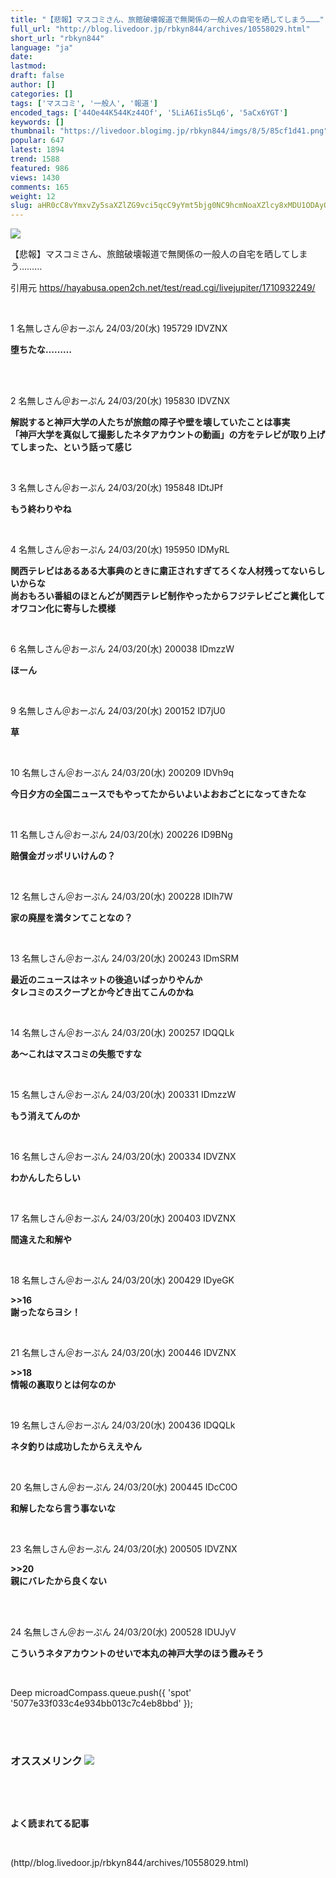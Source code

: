 ```yaml
---
title: "【悲報】マスコミさん、旅館破壊報道で無関係の一般人の自宅を晒してしまう………"
full_url: "http://blog.livedoor.jp/rbkyn844/archives/10558029.html"
short_url: "rbkyn844"
language: "ja"
date: 
lastmod: 
draft: false
author: []
categories: []
tags: ['マスコミ', '一般人', '報道']
encoded_tags: ['44Oe44K544Kz44Of', '5LiA6Iis5Lq6', '5aCx6YGT']
keywords: []
thumbnail: "https://livedoor.blogimg.jp/rbkyn844/imgs/8/5/85cf1d41.png"
popular: 647
latest: 1894
trend: 1588
featured: 986
views: 1430
comments: 165
weight: 12
slug: aHR0cC8vYmxvZy5saXZlZG9vci5qcC9yYmt5bjg0NC9hcmNoaXZlcy8xMDU1ODAyOS5odG1s
---
```


![](https://livedoor.blogimg.jp/rbkyn844/imgs/8/5/85cf1d41.png)

<div><p>【悲報】マスコミさん、旅館破壊報道で無関係の一般人の自宅を晒してしまう………</p><p>引用元 <a href='https//hayabusa.open2ch.net/test/read.cgi/livejupiter/1710932249/' target='_blank' title=''>https//hayabusa.open2ch.net/test/read.cgi/livejupiter/1710932249/ </a> </p><br><p class='res1'>1 名無しさん＠おーぷん 24/03/20(水) 195729 IDVZNX</p><p class='res2'><b>堕ちたな……… </b></p> <br> <br> <p class='res1'>2 名無しさん＠おーぷん 24/03/20(水) 195830 IDVZNX </p> <p class='res2'><b> 解説すると神戸大学の人たちが旅館の障子や壁を壊していたことは事実<br>「神戸大学を真似して撮影したネタアカウントの動画」の方をテレビが取り上げてしまった、という話って感じ </b></p><br> <p class='res1'>3 名無しさん＠おーぷん 24/03/20(水) 195848 IDtJPf </p> <p class='res2'><b> もう終わりやね </b></p><br> <p class='res1'>4 名無しさん＠おーぷん 24/03/20(水) 195950 IDMyRL </p> <p class='res2'><b> 関西テレビはあるある大事典のときに粛正されすぎてろくな人材残ってないらしいからな<br>尚おもろい番組のほとんどが関西テレビ制作やったからフジテレビごと糞化してオワコン化に寄与した模様 </b></p><br> <p class='res1'>6 名無しさん＠おーぷん 24/03/20(水) 200038 IDmzzW </p> <p class='res2'><b> ほーん </b></p><br> <p class='res1'>9 名無しさん＠おーぷん 24/03/20(水) 200152 ID7jU0 </p> <p class='res2'><b> 草 </b></p><br> <p class='no-pc'></p> <p class='res1'>10 名無しさん＠おーぷん 24/03/20(水) 200209 IDVh9q </p> <p class='res2'><b> 今日夕方の全国ニュースでもやってたからいよいよおおごとになってきたな </b></p><br> <p class='res1'>11 名無しさん＠おーぷん 24/03/20(水) 200226 ID9BNg </p> <p class='res2'><b> 賠償金ガッポリいけんの？ </b></p><br> <p class='res1'>12 名無しさん＠おーぷん 24/03/20(水) 200228 IDIh7W </p> <p class='res2'><b> 家の廃屋を満タンてことなの？ </b></p><br> <p class='res1'>13 名無しさん＠おーぷん 24/03/20(水) 200243 IDmSRM </p> <p class='res2'><b> 最近のニュースはネットの後追いばっかりやんか<br>タレコミのスクープとか今どき出てこんのかね </b></p><br> <p class='res1'>14 名無しさん＠おーぷん 24/03/20(水) 200257 IDQQLk </p> <p class='res2'><b> あ～これはマスコミの失態ですな </b></p><br> <p class='res1'>15 名無しさん＠おーぷん 24/03/20(水) 200331 IDmzzW </p> <p class='res2'><b> もう消えてんのか </b></p><br> <p class='res1'>16 名無しさん＠おーぷん 24/03/20(水) 200334 IDVZNX </p> <p class='res2'><b> わかんしたらしい<br></b></p><blockquote class='twitter-tweet'><b><a href='https//twitter.com/Soon_Die_Osaka/status/1770389774655992271?t=-Joh9CPe8f9bXCvkz3PHjg&s=19'></a></b></blockquote><b> </b><br> <p class='res1'>17 名無しさん＠おーぷん 24/03/20(水) 200403 IDVZNX </p> <p class='res2'><b> 間違えた和解や </b></p><br> <p class='res1'>18 名無しさん＠おーぷん 24/03/20(水) 200429 IDyeGK </p> <p class='res2'><b> >>16<br>謝ったならヨシ！ </b></p><br> <p class='res1'>21 名無しさん＠おーぷん 24/03/20(水) 200446 IDVZNX </p> <p class='res2'><b> >>18<br>情報の裏取りとは何なのか </b></p><br> <p class='res1'>19 名無しさん＠おーぷん 24/03/20(水) 200436 IDQQLk </p> <p class='res2'><b> ネタ釣りは成功したからええやん </b></p><br> <p class='res1'>20 名無しさん＠おーぷん 24/03/20(水) 200445 IDcC0O </p> <p class='res2'><b> 和解したなら言う事ないな </b></p><br> <p class='res1'>23 名無しさん＠おーぷん 24/03/20(水) 200505 IDVZNX </p> <p class='res2'><b> >>20<br>親にバレたから良くない<br></b></p><blockquote class='twitter-tweet'><b><a href='https//twitter.com/Soon_Die_Osaka/status/1770384873938935931?t=eQE6ZPdFPbBkjmtUbS5FhQ&s=19'></a></b></blockquote><b> </b><br> <br> <p class='res1'>24 名無しさん＠おーぷん 24/03/20(水) 200528 IDUJyV </p> <p class='res2'><b> こういうネタアカウントのせいで本丸の神戸大学のほう霞みそう </b></p><br> <p id='5077e33f033c4e934bb013c7c4eb8bbd'> Deep microadCompass.queue.push({ 'spot' '5077e33f033c4e934bb013c7c4eb8bbd' }); </p><br> <br> <p class='no-pc'></p> <h3 class='linkh'>オススメリンク <img src='http//blog.livedoor.jp/rbkyn844/ftp/fusagikom-fikergh.png'></h3> <p class='link2'> </p><br> <p class='no-pc'></p> <p class='no-pc'><br><p><b>よく読まれてる記事</b></p><br></p> </div>

(http//blog.livedoor.jp/rbkyn844/archives/10558029.html)
